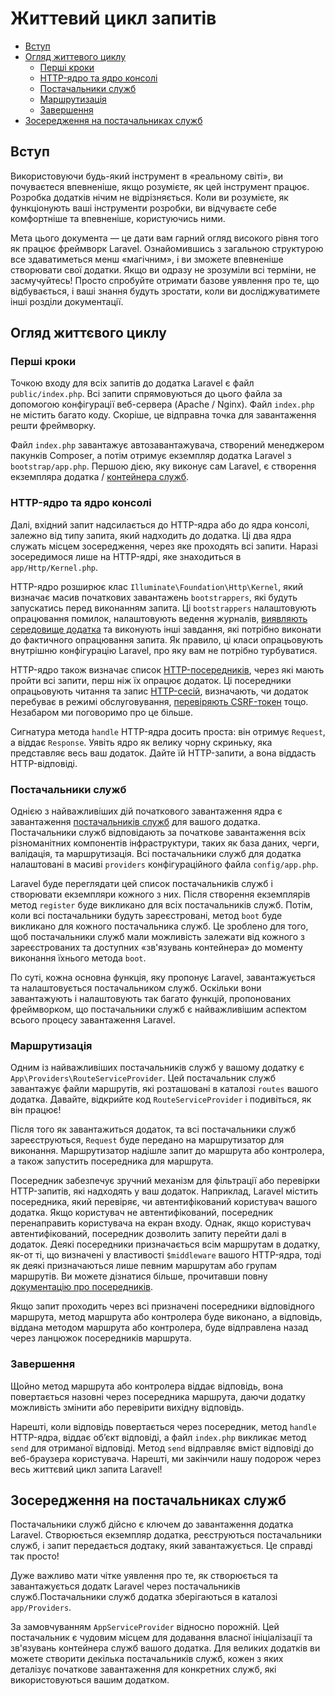 # Життевий цикл запитів

- [Вступ](#introduction)
- [Огляд життевого циклу](#lifecycle-overview)
  - [Перші кроки](#first-steps)
  - [HTTP-ядро та ядро консолі](#http-console-kernels)
  - [Постачальники служб](#service-providers)
  - [Маршрутизація](#routing)
  - [Завершення](#finishing-up)
- [Зосередження на постачальниках служб](#focus-on-service-providers)

<a name="introduction"></a>

## Вступ

Використовуючи будь-який інструмент в «реальному світі», ви почуваєтеся впевненіше, якщо розумієте, як цей інструмент працює. Розробка додатків нічим не відрізняється. Коли ви розумієте, як функціонують ваші інструменти розробки, ви відчуваєте себе комфортніше та впевненіше, користуючись ними.

Мета цього документа — це дати вам гарний огляд високого рівня того як працює фреймворк Laravel. Ознайомившись з загальною структурою все здаватиметься менш «магічним», і ви зможете впевненіше створювати свої додатки. Якщо ви одразу не зрозуміли всі терміни, не засмучуйтесь! Просто спробуйте отримати базове уявлення про те, що відбувається, і ваші знання будуть зростати, коли ви досліджуватимете інші розділи документації.

<a name="lifecycle-overview"></a>

## Огляд життєвого циклу

<a name="first-steps"></a>

### Перші кроки

Точкою входу для всіх запитів до додатка Laravel є файл `public/index.php`. Всі запити спрямовуються до цього файла за допомогою конфігурації веб-сервера (Apache / Nginx). Файл `index.php` не містить багато коду. Скоріше, це відправна точка для завантаження решти фреймворку.

Файл `index.php` завантажує автозавантажувача, створений менеджером пакунків Composer, а потім отримує екземпляр додатка Laravel з `bootstrap/app.php`. Першою дією, яку виконує сам Laravel, є створення екземпляра додатка / [контейнера служб](container.md).

<a name="http-console-kernels"></a>

### HTTP-ядро та ядро консолі

Далі, вхідний запит надсилається до HTTP-ядра або до ядра консолі, залежно від типу запита, який надходить до додатка. Ці два ядра служать місцем зосередження, через яке проходять всі запити. Наразі зосередимося лише на HTTP-ядрі, яке знаходиться в `app/Http/Kernel.php`.

HTTP-ядро розширює клас `Illuminate\Foundation\Http\Kernel`, який визначає масив початкових завантажень `bootstrappers`, які будуть запускатись перед виконанням запита. Ці `bootstrappers` налаштовують опрацювання помилок, налаштовують ведення журналів, [виявляють середовище додатка](configuration.md#environment-configuration) та виконують інші завдання, які потрібно виконати до фактичного опрацювання запита. Як правило, ці класи опрацьовують внутрішню конфігурацію Laravel, про яку вам не потрібно турбуватися.

HTTP-ядро також визначає список [HTTP-посередників](middleware.md), через які мають пройти всі запити, перш ніж їх опрацює додаток. Ці посередники опрацьовують читання та запис [HTTP-сесій](session.md), визначають, чи додаток перебуває в режимі обслуговування, [перевіряють CSRF-токен](csrf.md) тощо. Незабаром ми поговоримо про це більше.

Сигнатура метода `handle` HTTP-ядра досить проста: він отримує `Request`, а віддає `Response`. Уявіть ядро ​​як велику чорну скриньку, яка представляє весь ваш додаток. Дайте їй HTTP-запити, а вона віддасть HTTP-відповіді.

<a name="service-providers"></a>

### Постачальники служб

Однією з найважливіших дій початкового завантаження ядра є завантаження [постачальників служб](providers.md) для вашого додатка. Постачальники служб відповідають за початкове завантаження всіх різноманітних компонентів інфраструктури, таких як база даних, черги, валідація, та маршрутизація. Всі постачальники служб для додатка налаштовані в масиві `providers` конфігураційного файла `config/app.php`.

Laravel буде переглядати цей список постачальників служб і створювати екземпляри кожного з них. Після створення екземплярів метод `register` буде викликано для всіх постачальників служб. Потім, коли всі постачальники будуть зареєстровані, метод `boot` буде викликано для кожного постачальника служб. Це зроблено для того, щоб постачальники служб мали можливість залежати від кожного з зареєстрованих та доступних «зв'язувань контейнера» до моменту виконання їхнього метода `boot`.

По суті, кожна основна функція, яку пропонує Laravel, завантажується та налаштовується постачальником служб. Оскільки вони завантажують і налаштовують так багато функцій, пропонованих фреймворком, що постачальники служб є найважливішим аспектом всього процесу завантаження Laravel.

<a name="routing"></a>

### Маршрутизація

Одним із найважливіших постачальників служб у вашому додатку є `App\Providers\RouteServiceProvider`. Цей постачальник служб завантажує файли маршрутів, які розташовані в каталозі `routes` вашого додатка. Давайте, відкрийте код `RouteServiceProvider` і подивіться, як він працює!

Після того як завантажиться додаток, та всі постачальники служб зареєструються, `Request` буде передано на маршрутизатор для виконання. Маршрутизатор надішле запит до маршрута або контролера, а також запустить посередника для маршрута.

Посередник забезпечує зручний механізм для фільтрації або перевірки HTTP-запитів, які надходять у ваш додаток. Наприклад, Laravel містить посередника, який перевіряє, чи автентифікований користувач вашого додатка. Якщо користувач не автентифікований, посередник перенаправить користувача на екран входу. Однак, якщо користувач автентифікований, посередник дозволить запиту перейти далі в додаток. Деякі посередники призначається всім маршрутам в додатку, як-от ті, що визначені у властивості `$middleware` вашого HTTP-ядра, тоді як деякі призначаються лише певним маршрутам або групам маршрутів. Ви можете дізнатися більше, прочитавши повну [документацію про посередників](middleware.md).

Якщо запит проходить через всі призначені посередники відповідного маршрута, метод маршрута або контролера буде виконано, а відповідь, віддана методом маршрута або контролера, буде відправлена назад через ланцюжок посередників маршрута.

<a name="finishing-up"></a>

### Завершення

Щойно метод маршрута або контролера віддає відповідь, вона повертається назовні через посередника маршрута, даючи додатку можливість змінити або перевірити вихідну відповідь.

Нарешті, коли відповідь повертається через посередник, метод `handle` HTTP-ядра, віддає об’єкт відповіді, а файл `index.php` викликає метод `send` для отриманої відповіді. Метод `send` відправляє вміст відповіді до веб-браузера користувача. Нарешті, ми закінчили нашу подорож через весь життєвий цикл запита Laravel!

<a name="focus-on-service-providers"></a>

## Зосередження на постачальниках служб

Постачальники служб дійсно є ключем до завантаження додатка Laravel. Створюється екземпляр додатка, реєструються постачальники служб, і запит передається додтаку, який завантажується. Це справді так просто!

Дуже важливо мати чітке уявлення про те, як створюється та завантажується додатк Laravel через постачальників служб.Постачальники служб додатка зберігаються в каталозі `app/Providers`.

За замовчуванням `AppServiceProvider` відносно порожній. Цей постачальник є чудовим місцем для додавання власної ініціалізації та зв'язувань контейнера служб вашого додатка. Для великих додатків ви можете створити декілька постачальників служб, кожен з яких деталізує початкове завантаження для конкретних служб, які використовуються вашим додатком.
